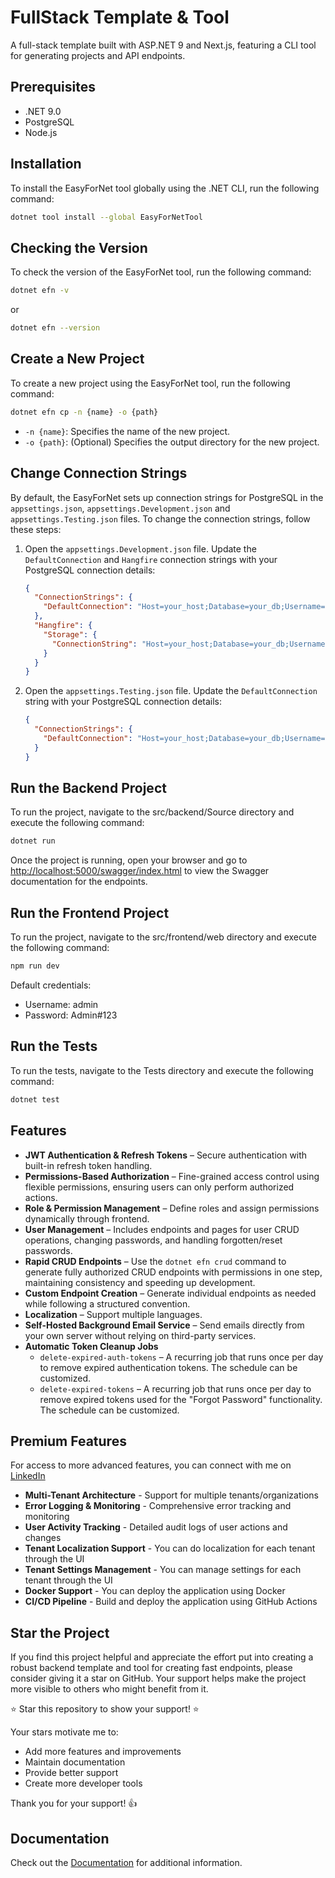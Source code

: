 # FullStack Template & Tool

A full-stack template built with ASP.NET 9 and Next.js, featuring a CLI tool for generating projects and API endpoints.

## Prerequisites

- .NET 9.0
- PostgreSQL
- Node.js

## Installation

To install the EasyForNet tool globally using the .NET CLI, run the following command:

```sh
dotnet tool install --global EasyForNetTool
```

## Checking the Version

To check the version of the EasyForNet tool, run the following command:

```sh
dotnet efn -v
```

or

```sh
dotnet efn --version
```
## Create a New Project

To create a new project using the EasyForNet tool, run the following command:

```sh
dotnet efn cp -n {name} -o {path}
```

- `-n {name}`: Specifies the name of the new project.
- `-o {path}`: (Optional) Specifies the output directory for the new project.

## Change Connection Strings

By default, the EasyForNet sets up connection strings for PostgreSQL in the `appsettings.json`, `appsettings.Development.json` and `appsettings.Testing.json` files. To change the connection strings, follow these steps:

1. Open the `appsettings.Development.json` file. Update the `DefaultConnection` and `Hangfire` connection strings with your PostgreSQL connection details:

    ```json
    {
      "ConnectionStrings": {
        "DefaultConnection": "Host=your_host;Database=your_db;Username=your_user;Password=your_password"
      },
      "Hangfire": {
        "Storage": {
          "ConnectionString": "Host=your_host;Database=your_db;Username=your_user;Password=your_password"    
        } 
      }
    }
    ```

2. Open the `appsettings.Testing.json` file. Update the `DefaultConnection` string with your PostgreSQL connection details:

    ```json
    {
      "ConnectionStrings": {
        "DefaultConnection": "Host=your_host;Database=your_db;Username=your_user;Password=your_password"
      }
    }
    ```

## Run the Backend Project

To run the project, navigate to the src/backend/Source directory and execute the following command:

```sh
dotnet run
```

Once the project is running, open your browser and go to [http://localhost:5000/swagger/index.html](http://localhost:5000/swagger/index.html) to view the Swagger documentation for the endpoints.

## Run the Frontend Project

To run the project, navigate to the src/frontend/web directory and execute the following command:

```sh
npm run dev
```

Default credentials:
- Username: admin
- Password: Admin#123

## Run the Tests

To run the tests, navigate to the Tests directory and execute the following command:

```sh
dotnet test
```

## Features  

- **JWT Authentication & Refresh Tokens** – Secure authentication with built-in refresh token handling.  
- **Permissions-Based Authorization** – Fine-grained access control using flexible permissions, ensuring users can only perform authorized actions.  
- **Role & Permission Management** – Define roles and assign permissions dynamically through frontend.  
- **User Management** – Includes endpoints and pages for user CRUD operations, changing passwords, and handling forgotten/reset passwords.  
- **Rapid CRUD Endpoints** – Use the `dotnet efn crud` command to generate fully authorized CRUD endpoints with permissions in one step, maintaining consistency and speeding up development.  
- **Custom Endpoint Creation** – Generate individual endpoints as needed while following a structured convention.  
- **Localization** – Support multiple languages.  
- **Self-Hosted Background Email Service** – Send emails directly from your own server without relying on third-party services.  
- **Automatic Token Cleanup Jobs**  
  - `delete-expired-auth-tokens` – A recurring job that runs once per day to remove expired authentication tokens. The schedule can be customized.  
  - `delete-expired-tokens` – A recurring job that runs once per day to remove expired tokens used for the "Forgot Password" functionality. The schedule can be customized.  


## Premium Features

For access to more advanced features, you can connect with me on [LinkedIn](https://www.linkedin.com/in/muhammad-ali-a5481b1b8/)

- **Multi-Tenant Architecture** - Support for multiple tenants/organizations
- **Error Logging & Monitoring** - Comprehensive error tracking and monitoring
- **User Activity Tracking** - Detailed audit logs of user actions and changes
- **Tenant Localization Support** - You can do localization for each tenant through the UI
- **Tenant Settings Management** - You can manage settings for each tenant through the UI
- **Docker Support** - You can deploy the application using Docker
- **CI/CD Pipeline** - Build and deploy the application using GitHub Actions


## Star the Project

If you find this project helpful and appreciate the effort put into creating a robust backend template and tool for creating fast endpoints, please consider giving it a star on GitHub. Your support helps make the project more visible to others who might benefit from it.

⭐ Star this repository to show your support! ⭐

Your stars motivate me to:
- Add more features and improvements
- Maintain documentation
- Provide better support
- Create more developer tools

Thank you for your support! 👍

## Documentation

Check out the [Documentation](https://github.com/ma496/EasyForNet/wiki) for additional information.
